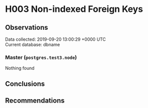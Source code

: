 # H003 Non-indexed Foreign Keys #

## Observations ##
Data collected: 2019-09-20 13:00:29 +0000 UTC  
Current database: dbname  


### Master (`postgres.test3.node`) ###



Nothing found



## Conclusions ##


## Recommendations ##

